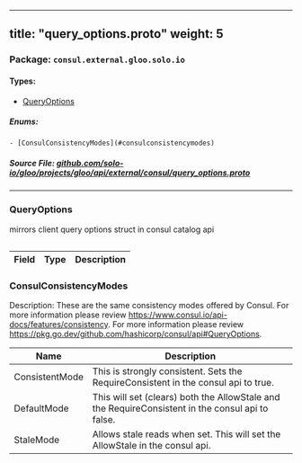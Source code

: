 
---
title: "query_options.proto"
weight: 5
---

<!-- Code generated by solo-kit. DO NOT EDIT. -->


### Package: `consul.external.gloo.solo.io` 
#### Types:


- [QueryOptions](#queryoptions)
  

 

##### Enums:


	- [ConsulConsistencyModes](#consulconsistencymodes)



##### Source File: [github.com/solo-io/gloo/projects/gloo/api/external/consul/query_options.proto](https://github.com/solo-io/gloo/blob/master/projects/gloo/api/external/consul/query_options.proto)





---
### QueryOptions

 
mirrors client query options struct in consul catalog api

```yaml

```

| Field | Type | Description |
| ----- | ---- | ----------- | 



  
### ConsulConsistencyModes

Description: These are the same consistency modes offered by Consul. For more information please review https://www.consul.io/api-docs/features/consistency.
For more information please review https://pkg.go.dev/github.com/hashicorp/consul/api#QueryOptions.

| Name | Description |
| ----- | ----------- | 
| ConsistentMode | This is strongly consistent. Sets the RequireConsistent in the consul api to true. |
| DefaultMode | This will set (clears) both the AllowStale and the RequireConsistent in the consul api to false. |
| StaleMode | Allows stale reads when set. This will set the AllowStale in the consul api. |


<!-- Start of HubSpot Embed Code -->
<script type="text/javascript" id="hs-script-loader" async defer src="//js.hs-scripts.com/5130874.js"></script>
<!-- End of HubSpot Embed Code -->
